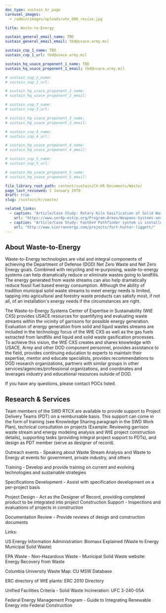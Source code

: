 ```yaml
---
doc_type: sustain_kr_page
carousel_images:
  - /admin/images/uploads/wte_800_resize.jpg

title: Waste-to-Energy

sustain_general_email_name: TBD
sustain_general_email_email: tbd@usace.army.mil

sustain_cop_1_name: TBD
sustain_cop_1_url: tbd@usace.army.mil

sustain_hq_usace_proponent_1_name: TBD
sustain_hq_usace_proponent_1_email: tbd@usace.army.mil 

# sustain_cop_2_name: 
# sustain_cop_2_url:  

# sustain_hq_usace_proponent_2_name: 
# sustain_hq_usace_proponent_2_email: 

# sustain_cop_3_name: 
# sustain_cop_3_url: 

# sustain_hq_usace_proponent_3_name: 
# sustain_hq_usace_proponent_3_email: 

# sustain_cop_4_name: 
# sustain_cop_4_url:  

# sustain_hq_usace_proponent_4_name: 
# sustain_hq_usace_proponent_4_email: 

# sustain_cop_5_name: 
# sustain_cop_5_url: 

# sustain_hq_usace_proponent_5_name: 
# sustain_hq_usace_proponent_5_email: 

file_library_root_path: content/sustain/CX-KR Documents/Waste/
page_last_reviewed: 1 January 1970
draft: true
slug: /sustain/kr/waste/

related_links:
  - caption: "Article/Case Study: Rotary Kiln Gasification of Solid Wastes for Base Camps"
    url: "https://www.serdp-estcp.org/Program-Areas/Weapons-Systems-and-Platforms/Waste-Reduction-and-Treatment-in-DoD-Operations/WP-2211/"
  - caption: "Article/Case Study: FastOx® Pathfinder system is installed at U.S. Army Garrison Fort Hunter Liggett"
    url: "http://www.sierraenergy.com/projects/fort-hunter-liggett/"
---
```


## About Waste-to-Energy

Waste-to-Energy technologies are vital and integral components of achieving the Department of Defense (DOD) Net Zero Waste and Net Zero Energy goals. Combined with recycling and re-purposing, waste-to-energy systems can help dramatically reduce or eliminate wastes going to landfills. The energy generated from waste streams can also help dramatically reduce fossil fuel based energy consumption. Although the ability of tradition municipal solid waste streams to meet energy needs is limited, tapping into agricultural and forestry waste products can satisfy most, if not all, of an installation's energy needs if the circumstances are right.

The Waste-to-Energy Systems Center of Expertise in Sustainability (WtE CXS) provides USACE resources for quantifying and evaluating waste streams within the vicinity of garrisons for possible energy generation. Evaluation of energy generation from solid and liquid wastes streams are included in the technology focus of the WtE CXS as well as the gas fuels extracted from landfills and liquid and solid waste gasification processes. To achieve this vision, the WtE CXS creates and shares knowledge with USACE, Army and other DOD component personnel, provides assistance to the field, provides continuing education to experts to maintain their expertise, mentor and educate specialists, provides recommendations to DOD research organizations, partners with similar groups in other services/agencies/professional organizations, and coordinates and leverages industry and educational resources outside of DOD.

If you have any questions, please contact POCs listed.

## Research & Services

Team members of the SWD RTCX are available to provide support to Project Delivery Teams (PDT) on a reimbursable basis. This support can come in the form of training (see Knowledge Sharing paragraph in the SWD Work Plan), technical consultation on projects (Example: Reviewing garrison waste stream and energy modeling analysis and WtE project construction details), supporting tasks (providing integral project support to PDTs), and design as PDT member (serve as designer of record).

Outreach events - Speaking about Waste Stream Analysis and Waste to Energy at events for government, private industry, and others

Training - Develop and provide training on current and evolving technologies and sustainable strategies

Specifications Development - Assist with specification development on a per-project basis

Project Design - Act as the Designer of Record, providing completed product to be integrated into project Construction Support - Inspections and evaluations of projects in construction

Documentation Review - Provide reviews of design and construction documents

Links:

US Energy Information Administration: Biomass Explained (Waste to Energy Municipal Solid Waste)

EPA Waste - Non-Hazardous Waste - Municipal Solid Waste website: Energy Recovery from Waste

Columbia University Waste Map: CU MSW Database

ERC directory of WtE plants: ERC 2010 Directory

Unified Facilities Criteria - Solid Waste Incineration: UFC 3-240-05A

Federal Energy Management Program - Guide to Integrating Renewable Energy into Federal Construction
